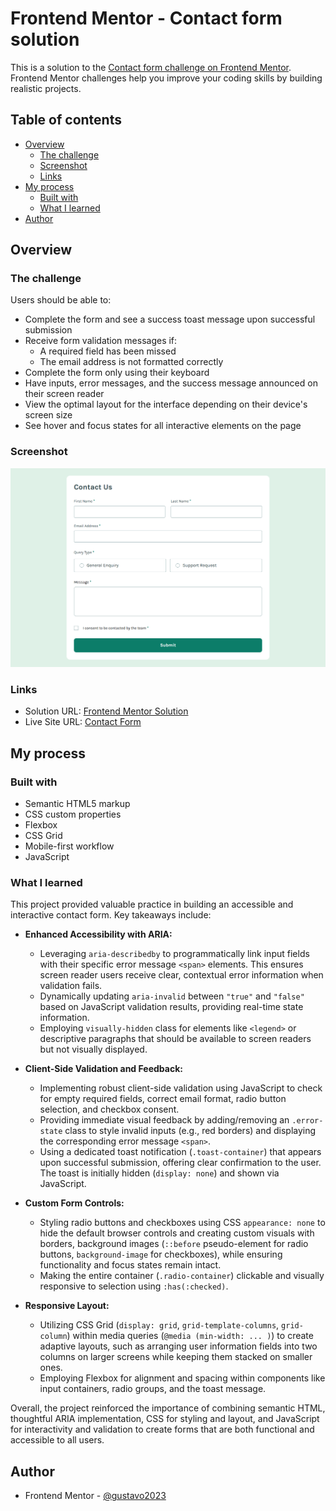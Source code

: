 # Frontend Mentor - Contact form solution

This is a solution to the [Contact form challenge on Frontend Mentor](https://www.frontendmentor.io/challenges/contact-form--G-hYlqKJj). Frontend Mentor challenges help you improve your coding skills by building realistic projects.

## Table of contents

- [Overview](#overview)
  - [The challenge](#the-challenge)
  - [Screenshot](#screenshot)
  - [Links](#links)
- [My process](#my-process)
  - [Built with](#built-with)
  - [What I learned](#what-i-learned)
- [Author](#author)

## Overview

### The challenge

Users should be able to:

- Complete the form and see a success toast message upon successful submission
- Receive form validation messages if:
  - A required field has been missed
  - The email address is not formatted correctly
- Complete the form only using their keyboard
- Have inputs, error messages, and the success message announced on their screen reader
- View the optimal layout for the interface depending on their device's screen size
- See hover and focus states for all interactive elements on the page

### Screenshot

![Contact form screenshot](./design/screencapture.png)

### Links

- Solution URL: [Frontend Mentor Solution](https://www.frontendmentor.io/solutions/responsive-contact-form-DO0zcMmQgh)
- Live Site URL: [Contact Form](https://gustavo2023.github.io/contact-form/)

## My process

### Built with

- Semantic HTML5 markup
- CSS custom properties
- Flexbox
- CSS Grid
- Mobile-first workflow
- JavaScript

### What I learned

This project provided valuable practice in building an accessible and interactive contact form. Key takeaways include:

- **Enhanced Accessibility with ARIA:**

  - Leveraging `aria-describedby` to programmatically link input fields with their specific error message `<span>` elements. This ensures screen reader users receive clear, contextual error information when validation fails.
  - Dynamically updating `aria-invalid` between `"true"` and `"false"` based on JavaScript validation results, providing real-time state information.
  - Employing `visually-hidden` class for elements like `<legend>` or descriptive paragraphs that should be available to screen readers but not visually displayed.

- **Client-Side Validation and Feedback:**

  - Implementing robust client-side validation using JavaScript to check for empty required fields, correct email format, radio button selection, and checkbox consent.
  - Providing immediate visual feedback by adding/removing an `.error-state` class to style invalid inputs (e.g., red borders) and displaying the corresponding error message `<span>`.
  - Using a dedicated toast notification (`.toast-container`) that appears upon successful submission, offering clear confirmation to the user. The toast is initially hidden (`display: none`) and shown via JavaScript.

- **Custom Form Controls:**

  - Styling radio buttons and checkboxes using CSS `appearance: none` to hide the default browser controls and creating custom visuals with borders, background images (`::before` pseudo-element for radio buttons, `background-image` for checkboxes), while ensuring functionality and focus states remain intact.
  - Making the entire container (`.radio-container`) clickable and visually responsive to selection using `:has(:checked)`.

- **Responsive Layout:**

  - Utilizing CSS Grid (`display: grid`, `grid-template-columns`, `grid-column`) within media queries (`@media (min-width: ... )`) to create adaptive layouts, such as arranging user information fields into two columns on larger screens while keeping them stacked on smaller ones.
  - Employing Flexbox for alignment and spacing within components like input containers, radio groups, and the toast message.

Overall, the project reinforced the importance of combining semantic HTML, thoughtful ARIA implementation, CSS for styling and layout, and JavaScript for interactivity and validation to create forms that are both functional and accessible to all users.

## Author

- Frontend Mentor - [@gustavo2023](https://www.frontendmentor.io/profile/gustavo2023)
